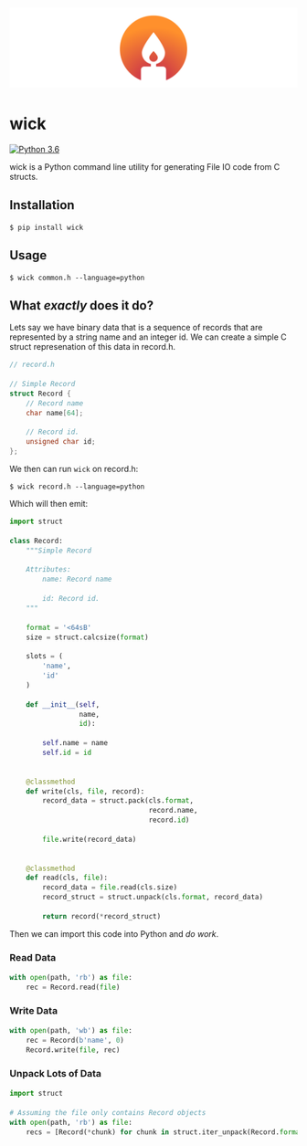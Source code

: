 # [![wick](.media/logo.svg)](https://github.com/JoshuaSkelly/wick)

# wick

[![Python 3.6](https://img.shields.io/badge/python-3.6-blue.svg)]()

wick is a Python command line utility for generating File IO code from C structs.

## Installation

```shell
$ pip install wick
```

## Usage

```shell
$ wick common.h --language=python
```

## What _exactly_ does it do?

Lets say we have binary data that is a sequence of records that are represented by a string name and an integer id. We can create a simple C struct represenation of this data in record.h.

```C
// record.h

// Simple Record
struct Record {
    // Record name
    char name[64];

    // Record id.
    unsigned char id;
};
```

We then can run `wick` on record.h:

```shell
$ wick record.h --language=python
```

Which will then emit:

```python
import struct

class Record:
    """Simple Record
    
    Attributes:
        name: Record name
    
        id: Record id.
    """

    format = '<64sB'
    size = struct.calcsize(format)

    slots = (
        'name',
        'id'
    )

    def __init__(self,
                 name,
                 id):
    
        self.name = name
        self.id = id
    

    @classmethod
    def write(cls, file, record):
        record_data = struct.pack(cls.format, 
                                  record.name,
                                  record.id)
    
        file.write(record_data)
    

    @classmethod
    def read(cls, file):
        record_data = file.read(cls.size)
        record_struct = struct.unpack(cls.format, record_data)
    
        return record(*record_struct)
```

Then we can import this code into Python and _do work_.

### Read Data
```python
with open(path, 'rb') as file:
    rec = Record.read(file)
```

### Write Data
```python
with open(path, 'wb') as file:
    rec = Record(b'name', 0)
    Record.write(file, rec)
```

### Unpack Lots of Data
```python
import struct

# Assuming the file only contains Record objects
with open(path, 'rb') as file:
    recs = [Record(*chunk) for chunk in struct.iter_unpack(Record.format, file.read())]
```
